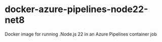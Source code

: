 # docker-azure-pipelines-node22-net8
Docker image for running .Node.js 22 in an Azure Pipelines container job
